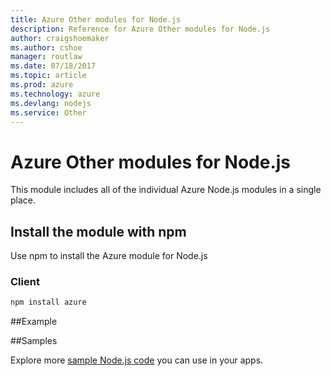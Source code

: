 ```yaml
---
title: Azure Other modules for Node.js
description: Reference for Azure Other modules for Node.js
author: craigshoemaker
ms.author: cshoe
manager: routlaw
ms.date: 07/18/2017
ms.topic: article
ms.prod: azure
ms.technology: azure
ms.devlang: nodejs
ms.service: Other
---
```


# Azure Other modules for Node.js

This module includes all of the individual Azure Node.js modules in a single place.

## Install the module with npm

Use npm to install the Azure module for Node.js

### Client

```bash
npm install azure
```

##Example

##Samples

Explore more [sample Node.js code](https://azure.microsoft.com/resources/samples/?platform=nodejs) you can use in your apps.